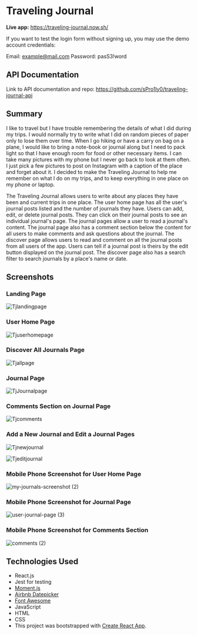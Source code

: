 # Traveling Journal

**Live app:** https://traveling-journal.now.sh/

If you want to test the login form without signing up, you may use the demo account credentials:

Email: example@mail.com
Password: pasS3!word

## API Documentation

Link to API documentation and repo: https://github.com/sPro1ly0/traveling-journal-api

## Summary

I like to travel but I have trouble remembering the details of what I did during my trips. I would normally try to write what I did on random pieces of paper only to lose them over time. When I go hiking or have a carry on bag on a plane, I would like to bring a note-book or journal along but I need to pack light so that I have enough room for food or other necessary items. I can take many pictures with my phone but I never go back to look at them often. I just pick a few pictures to post on Instagram with a caption of the place and forget about it. I decided to make the Traveling Journal to help me remember on what I do on my trips, and to keep everything in one place on my phone or laptop.

The Traveling Journal allows users to write about any places they have been and current trips in one place. The user home page has all the user's journal posts listed and the number of journals they have. Users can add, edit, or delete journal posts. They can click on their journal posts to see an individual journal's page. The journal pages allow a user to read a journal's content. The journal page also has a comment section below the content for all users to make comments and ask questions about the journal. The discover page allows users to read and comment on all the journal posts from all users of the app. Users can tell if a journal post is theirs by the edit button displayed on the journal post. The discover page also has a search filter to search journals by a place's name or date.

## Screenshots

### Landing Page

![Tjlandingpage](https://user-images.githubusercontent.com/49177472/76554948-200a9a00-646d-11ea-89f3-d40c64f557b9.png)

### User Home Page

![Tjuserhomepage](https://user-images.githubusercontent.com/49177472/76554960-2436b780-646d-11ea-8902-9cc1b7c2afbc.png)

### Discover All Journals Page

![Tjallpage](https://user-images.githubusercontent.com/49177472/76554970-28fb6b80-646d-11ea-840e-3a61b6b12915.png)

### Journal Page

![TjJournalpage](https://user-images.githubusercontent.com/49177472/76554978-2c8ef280-646d-11ea-922e-33eb107928c5.png)

### Comments Section on Journal Page

![Tjcomments](https://user-images.githubusercontent.com/49177472/76554989-3153a680-646d-11ea-834b-80b0d7d15679.png)

### Add a New Journal and Edit a Journal Pages

![Tjnewjournal](https://user-images.githubusercontent.com/49177472/76554995-34e72d80-646d-11ea-8f28-220a9f4181d4.png)

![Tjeditjournal](https://user-images.githubusercontent.com/49177472/76555003-387ab480-646d-11ea-857c-b3f9f17c956a.png)

### Mobile Phone Screenshot for User Home Page

![my-journals-screenshot (2)](https://user-images.githubusercontent.com/49177472/76555013-3c0e3b80-646d-11ea-9956-bee7dae1d2f4.png)

### Mobile Phone Screenshot for Journal Page

![user-journal-page (3)](https://user-images.githubusercontent.com/49177472/76555021-3fa1c280-646d-11ea-92a8-b01ac1aa19b1.png)

### Mobile Phone Screenshot for Comments Section

![comments (2)](https://user-images.githubusercontent.com/49177472/76555025-43cde000-646d-11ea-8cd6-cbf418c29208.png)

## Technologies Used

<ul>
  <li>React.js</li>
  <li>Jest for testing</li>
  <li><a href="https://momentjs.com/">Moment.js</a></li>
  <li><a href="https://airbnb.io/projects/react-dates/">Airbnb Datepicker</a></li>
  <li><a href="https://www.npmjs.com/package/@fortawesome/react-fontawesome">Font Awesome</a></li>
  <li>JavaScript</li>
  <li>HTML</li>
  <li>CSS</li>
  <li>This project was bootstrapped with <a href="https://github.com/facebook/create-react-app">Create React App</a>.</li>
</ul>



